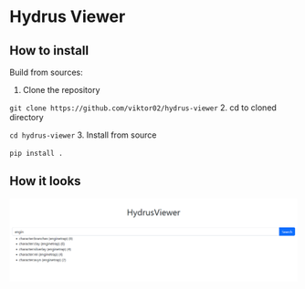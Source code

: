 # Hydrus Viewer


## How to install


Build from sources:

1. Clone the repository 

  `git clone https://github.com/viktor02/hydrus-viewer`
2. cd to cloned directory 

`cd hydrus-viewer`
3. Install from source 

`pip install .`

## How it looks

![asas](hydrus_viewer/img/main_page.png)
